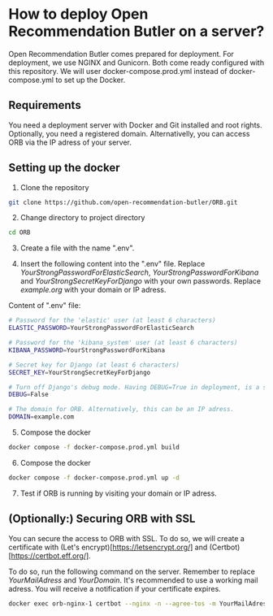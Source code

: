 # How to deploy Open Recommendation Butler on a server?

Open Recommendation Butler comes prepared for deployment. For deployment, we use NGINX and Gunicorn. Both come ready configured with this repository. We will user docker-compose.prod.yml instead of docker-compose.yml to set up the Docker.

## Requirements

You need a deployment server with Docker and Git installed and root rights. Optionally, you need a registered domain. Alternativelly, you can access ORB via the IP adress of your server.

## Setting up the docker

1. Clone the repository

```bash
git clone https://github.com/open-recommendation-butler/ORB.git
```

2. Change directory to project directory

```bash
cd ORB
```

3. Create a file with the name ".env".

4. Insert the following content into the ".env" file. Replace *YourStrongPasswordForElasticSearch*, *YourStrongPasswordForKibana* and *YourStrongSecretKeyForDjango* with your own passwords. Replace *example.org* with your domain or IP adress.

Content of ".env" file:
```bash
# Password for the 'elastic' user (at least 6 characters)
ELASTIC_PASSWORD=YourStrongPasswordForElasticSearch

# Password for the 'kibana_system' user (at least 6 characters)
KIBANA_PASSWORD=YourStrongPasswordForKibana

# Secret key for Django (at least 6 characters)
SECRET_KEY=YourStrongSecretKeyForDjango

# Turn off Django's debug mode. Having DEBUG=True in deployment, is a security risk.
DEBUG=False

# The domain for ORB. Alternatively, this can be an IP adress. 
DOMAIN=example.com
```

5. Compose the docker
```bash
docker compose -f docker-compose.prod.yml build
```

6. Compose the docker
```bash
docker compose -f docker-compose.prod.yml up -d
```

7. Test if ORB is running by visiting your domain or IP adress.


## (Optionally:) Securing ORB with SSL

You can secure the access to ORB with SSL. To do so, we will create a certificate with (Let's encrypt)[https://letsencrypt.org/] and (Certbot)[https://certbot.eff.org/].

To do so, run the following command on the server. Remember to replace *YourMailAdress* and *YourDomain*. It's recommended to use a working mail adress. You will receive a notification if your certificate expires. 

```bash
docker exec orb-nginx-1 certbot --nginx -n --agree-tos -m YourMailAdress -d YourDomain
```